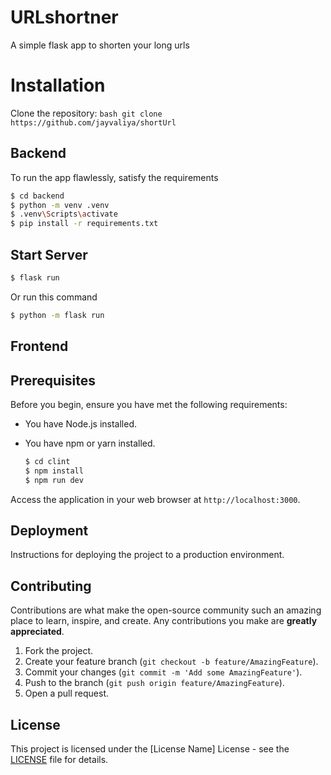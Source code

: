 # URLshortner

A simple flask app to shorten your long urls

# Installation

Clone the repository:
    ```bash
    git clone https://github.com/jayvaliya/shortUrl
    ```

## Backend

To run the app flawlessly, satisfy the requirements
```bash
$ cd backend
$ python -m venv .venv
$ .venv\Scripts\activate
$ pip install -r requirements.txt 
```

## Start Server
```bash
$ flask run
```

Or run this command 
```bash
$ python -m flask run
```

## Frontend

## Prerequisites

Before you begin, ensure you have met the following requirements:
- You have Node.js installed.
- You have npm or yarn installed.



    ```bash
    $ cd clint
    $ npm install
    $ npm run dev
    ```

 Access the application in your web browser at `http://localhost:3000`.

## Deployment

Instructions for deploying the project to a production environment.

## Contributing

Contributions are what make the open-source community such an amazing place to learn, inspire, and create. Any contributions you make are **greatly appreciated**.

1. Fork the project.
2. Create your feature branch (`git checkout -b feature/AmazingFeature`).
3. Commit your changes (`git commit -m 'Add some AmazingFeature'`).
4. Push to the branch (`git push origin feature/AmazingFeature`).
5. Open a pull request.

## License

This project is licensed under the [License Name] License - see the [LICENSE](LICENSE) file for details.

